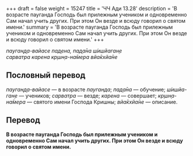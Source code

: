 +++
draft = false
weight = 15247
title = 'ЧЧ Ади 13.28'
description = 'В возрасте пауганда Господь был прилежным учеником и одновременно Сам начал учить других. При этом Он везде и всюду говорил о святом имени.'
summary = 'В возрасте пауганда Господь был прилежным учеником и одновременно Сам начал учить других. При этом Он везде и всюду говорил о святом имени.'
+++

_пауган̣д̣а-вайасе пад̣ена, пад̣а̄на ш́ишйаган̣е  
сарватра карена кр̣шн̣а-на̄мера вйа̄кхйа̄не_

## Пословный перевод

_пауган̣д̣а_\-_вайасе_ — в возрасте _пауганда_; _пад̣а̄на_ — обучение; _ш́ишйа_\-_ган̣е_ — учеников; _сарватра_ — везде; _карена_ — совершает; _кр̣шн̣а_\-_на̄мера_ — святого имени Господа Кришны; _вйа̄кхйа̄не_ — описание.

## Перевод

**В возрасте пауганда Господь был прилежным учеником и одновременно Сам начал учить других. При этом Он везде и всюду говорил о святом имени.**
